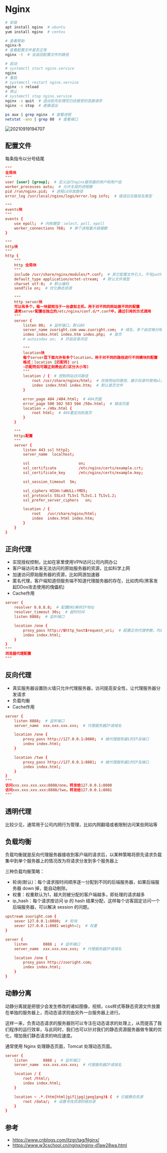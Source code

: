# Nginx

```bash
# 安装
apt install nginx  # ubuntu
yum install nginx  # centos

# 查看帮助
nginx-h
# 查看配置文件是否正常
nginx -t  # 会返回配置文件的路径

# 启动
# systemctl start nginx.service
nginx
# 重启
# systemctl restart nginx.service
nginx -s reload
# 停止
# systemctl stop nginx.service
nginx -s quit  # 退出前先处理完已经接受的连接请求
nginx -s stop  # 直接退出

ps aux | grep nginx  # 查看进程
netstat -ano | grep 80  # 查看端口
```

![20210919194707](http://image.zuoright.com/20210919194707.png)

## 配置文件

每条指令以分号结尾

```conf
"""
全局块
"""
user [user] [group];  # 定义运行nginx服务器的用户和用户组
worker_processes auto;  # 允许生成的进程数
pid /run/nginx.pid;  # 进程id存放路径
error_log /usr/local/nginx/logs/error.log info;  # 错误日志路径及类型

"""
events块
"""
events {
    use epoll;  # 内核模型：select、poll、epoll
    worker_connections 768;  # 单个进程最大链接数
}

"""
http块
"""
http {
    """
    http 全局块
    """
    include /usr/share/nginx/modules/*.conf;  # 其它配置文件引入，不写path则与nginx.cfg同目录
    default_type application/octet-stream;  # 默认文件类型
    charset utf-8;  # 默认编码
    sendfile on;  # 优化静态资源

    """
    http server块
    可以有多个，每一块就相当于一台虚拟主机，用于对不同的网站做不同的配置
    通常server配置在独立的/etc/nginx/conf.d/*.conf中，通过引用的方式调用
    """
    server {
        listen 80;  # 监听端口，默认80
        server_name zuoright.com www.zuoright.com;  # 域名，多个由空格分隔
        index index.html index.htm index.php;  # 首页
        # autoindex on;  # 开启目录浏览

        """
        location块
        每个server层下面允许有多个location，用于对不同的路径进行不同模块的配置
        格式：location [匹配符] uri
        ~匹配符后可跟正则表达式(区分大小写)
        """
        location / {  # 控制网站访问路径
            root /usr/share/nginx/html;  # 存放网站的路径，展示目录时使用alias
            index index.html index.htm;  # 默认首页文件
        }

        error_page 404 /404.html;  # 404页面
        error_page 500 502 503 504 /50x.html;  # 错误页面
        location = /40x.html {
            root html;  # 404重定向到首页
        }
    }

    """
    https配置
    """
    server {
        listen 443 ssl http2;
        server_name  localhost;

        ssl                      on;
        ssl_certificate          /etc/nginx/certs/example.crt;
        ssl_certificate_key      /etc/nginx/certs/example.key;

        ssl_session_timeout  5m;

        ssl_ciphers HIGH:!aNULL:!MD5;
        ssl_protocols SSLv3 TLSv1 TLSv1.1 TLSv1.2;
        ssl_prefer_server_ciphers   on;

        location / {
            root   /usr/share/nginx/html;
            index  index.html index.htm;
        }
    }
}
```

## 正向代理

- 实现授权控制，比如在家里使用VPN访问公司内网办公
- 客户端访问本来无法访问的原始服务器的资源，比如科学上网
- 加速访问原始服务器的资源，比如网游加速器
- 匿名代理，客户端知道但服务端不知道代理服务器的存在，比如肉鸡(黑客发起DDos攻击使用的傀儡机)
- Cache作用

```conf
server {
    resolver 8.8.8.8;  # 配置DNS解析IP地址
    resolver_timeout 30s;  # 超时时间
    listen 8888;  # 监听端口

    location /one {
        proxy_pass http://$http_host$request_uri;  # 配置正向代理参数，均是由 Nginx 变量组成
        index index.html;
    }
}
"""
浏览器代理配置
"""
```

## 反向代理

- 真实服务器设置防火墙只允许代理服务器，访问提高安全性，让代理服务器分发请求
- 负载均衡
- Cache作用

```conf
server {
    listen 8888;  # 监听端口
    server_name  xxx.xxx.xxx.xxx;  # 代理服务器IP或域名

    location /one {
        proxy_pass http://127.0.0.1:8080;  # 被代理服务器1的IP及端口
        index index.html;
    }

    location /two {
        proxy_pass http://127.0.0.1:8081;  # 被代理服务器2的IP及端口
        index index.html;
    }
}
"""
访问xxx.xxx.xxx.xxx:8888/one，转发给127.0.0.1:8080
访问xxx.xxx.xxx.xxx:8888/two，转发给127.0.0.1:8081
"""
```

## 透明代理

比较少见，通常用于公司内网行为管理，比如内网翻墙或者限制访问某些网站等

## 负载均衡

负载均衡就是反向代理服务器接收到客户端的请求后，以某种策略将原先请求负载集中到单个服务器上的情况改为将请求分发到多个服务器上

三种负载均衡策略：

- 轮询(默认)：每个请求按时间顺序逐一分配到不同的后端服务器，如果后端服务器 down 掉，能自动剔除。
- 权重：权重默认为1，越大则被分配的客户端越多，即处理的请求越多
- ip_hash：每个请求按访问 ip 的 hash 结果分配，这样每个访客固定访问一个后端服务器，可以解决 session 的问题。

```conf
upstream zuoright.com {
    sever 127.0.0.1:8080;  # 轮询
    sever 127.0.0.1:8081 weight=2;  # 权重
}

server {
    listen       8888 ;  # 监听端口
    server_name  xxx.xxx.xxx.xxx;  # 代理服务器IP或域名

    location /one {
        proxy_pass http://zuoright.com;
        index index.html;
    }
}
```

## 动静分离

动静分离就是把很少会发生修改的诸如图像，视频，css样式等静态资源文件放置在单独的服务器上，而动态请求则由另外一台服务器上进行。

这样一来，负责动态请求的服务器则可以专注在动态请求的处理上，从而提高了我们程序的运行效率，与此同时，我们也可以针对我们的静态资源服务器做专属的优化，增加我们静态请求的响应速度。

通常使用 Nginx 处理静态页面，Tomcat 处理动态页面。

```conf
server {
    listen       8888 ;  # 监听端口
    server_name  xxx.xxx.xxx.xxx;  # 代理服务器IP或域名

    location / {
        root /html/;
        index index.html;
    }

    location ~ .*.(htm|html|gif|jpg|jpeg|png)$ {  # 拦截静态资源
        root /data/;  # 设置寻找资源的根目录
    }
}
```

## 参考

- <https://www.cnblogs.com/itzgr/tag/Nginx/>
- <https://www.w3cschool.cn/nginx/nginx-d1aw28wa.html>
